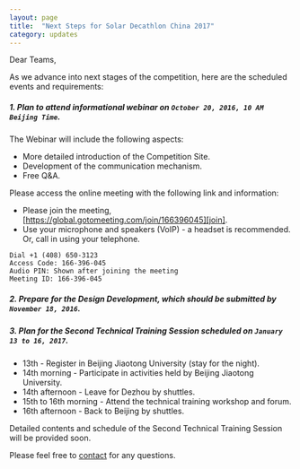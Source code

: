 ```yaml
---
layout: page
title:  "Next Steps for Solar Decathlon China 2017"
category: updates
---
```


Dear Teams,
 
As we advance into next stages of the competition, here are the scheduled events and requirements:
 
##### 1. Plan to attend informational webinar on `October 20, 2016, 10 AM Beijing Time`. 

The Webinar will include the following aspects:

- More detailed introduction of the Competition Site.
- Development of the communication mechanism.
- Free Q&A.

Please access the online meeting with the following link and information:

- Please join the meeting, [https://global.gotomeeting.com/join/166396045][join].
- Use your microphone and speakers (VoIP) - a headset is recommended. Or, call in using your telephone.

~~~
Dial +1 (408) 650-3123
Access Code: 166-396-045
Audio PIN: Shown after joining the meeting
Meeting ID: 166-396-045
~~~

##### 2. Prepare for the Design Development, which should be submitted by `November 18, 2016`.

##### 3. Plan for the Second Technical Training Session scheduled on `January 13 to 16, 2017`.

- 13th - Register in Beijing Jiaotong University (stay for the night).
- 14th morning - Participate in activities held by Beijing Jiaotong University.
- 14th afternoon - Leave for Dezhou by shuttles.
- 15th to 16th morning - Attend the technical training workshop and forum.
- 16th afternoon - Back to Beijing by shuttles.

Detailed contents and schedule of the Second Technical Training Session will be provided soon.
 
Please feel free to [contact][contact] for any questions.


[join]: https://global.gotomeeting.com/join/166396045
[contact]: {{site.baseurl}}/pages/contacts.html